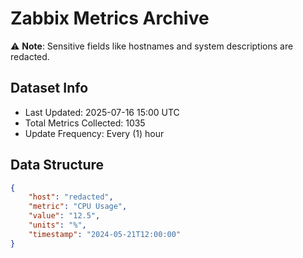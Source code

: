 # Zabbix Metrics Archive

⚠️ **Note**: Sensitive fields like hostnames and system descriptions are redacted.

## Dataset Info
- Last Updated: 2025-07-16 15:00 UTC
- Total Metrics Collected: 1035
- Update Frequency: Every (1) hour

## Data Structure
```json
{
    "host": "redacted",
    "metric": "CPU Usage",
    "value": "12.5",
    "units": "%",
    "timestamp": "2024-05-21T12:00:00"
}
```
